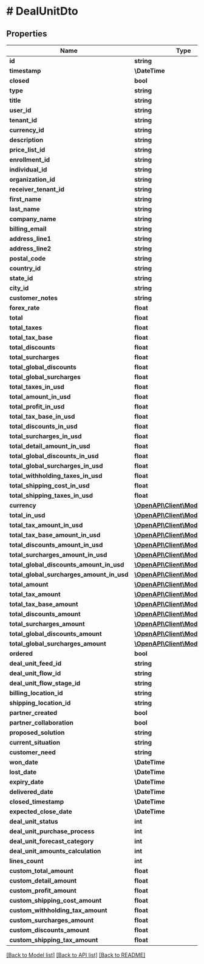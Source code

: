 # # DealUnitDto

## Properties

Name | Type | Description | Notes
------------ | ------------- | ------------- | -------------
**id** | **string** |  | [optional]
**timestamp** | **\DateTime** |  | [optional]
**closed** | **bool** |  | [optional]
**type** | **string** |  | [optional]
**title** | **string** |  | [optional]
**user_id** | **string** |  | [optional]
**tenant_id** | **string** |  | [optional]
**currency_id** | **string** |  | [optional]
**description** | **string** |  | [optional]
**price_list_id** | **string** |  | [optional]
**enrollment_id** | **string** |  | [optional]
**individual_id** | **string** |  | [optional]
**organization_id** | **string** |  | [optional]
**receiver_tenant_id** | **string** |  | [optional]
**first_name** | **string** |  | [optional]
**last_name** | **string** |  | [optional]
**company_name** | **string** |  | [optional]
**billing_email** | **string** |  | [optional]
**address_line1** | **string** |  | [optional]
**address_line2** | **string** |  | [optional]
**postal_code** | **string** |  | [optional]
**country_id** | **string** |  | [optional]
**state_id** | **string** |  | [optional]
**city_id** | **string** |  | [optional]
**customer_notes** | **string** |  | [optional]
**forex_rate** | **float** |  | [optional]
**total** | **float** |  | [optional]
**total_taxes** | **float** |  | [optional]
**total_tax_base** | **float** |  | [optional]
**total_discounts** | **float** |  | [optional]
**total_surcharges** | **float** |  | [optional]
**total_global_discounts** | **float** |  | [optional]
**total_global_surcharges** | **float** |  | [optional]
**total_taxes_in_usd** | **float** |  | [optional]
**total_amount_in_usd** | **float** |  | [optional]
**total_profit_in_usd** | **float** |  | [optional]
**total_tax_base_in_usd** | **float** |  | [optional]
**total_discounts_in_usd** | **float** |  | [optional]
**total_surcharges_in_usd** | **float** |  | [optional]
**total_detail_amount_in_usd** | **float** |  | [optional]
**total_global_discounts_in_usd** | **float** |  | [optional]
**total_global_surcharges_in_usd** | **float** |  | [optional]
**total_withholding_taxes_in_usd** | **float** |  | [optional]
**total_shipping_cost_in_usd** | **float** |  | [optional]
**total_shipping_taxes_in_usd** | **float** |  | [optional]
**currency** | [**\OpenAPI\Client\Model\Currency**](Currency.md) |  | [optional]
**total_in_usd** | [**\OpenAPI\Client\Model\Money**](Money.md) |  | [optional]
**total_tax_amount_in_usd** | [**\OpenAPI\Client\Model\Money**](Money.md) |  | [optional]
**total_tax_base_amount_in_usd** | [**\OpenAPI\Client\Model\Money**](Money.md) |  | [optional]
**total_discounts_amount_in_usd** | [**\OpenAPI\Client\Model\Money**](Money.md) |  | [optional]
**total_surcharges_amount_in_usd** | [**\OpenAPI\Client\Model\Money**](Money.md) |  | [optional]
**total_global_discounts_amount_in_usd** | [**\OpenAPI\Client\Model\Money**](Money.md) |  | [optional]
**total_global_surcharges_amount_in_usd** | [**\OpenAPI\Client\Model\Money**](Money.md) |  | [optional]
**total_amount** | [**\OpenAPI\Client\Model\Money**](Money.md) |  | [optional]
**total_tax_amount** | [**\OpenAPI\Client\Model\Money**](Money.md) |  | [optional]
**total_tax_base_amount** | [**\OpenAPI\Client\Model\Money**](Money.md) |  | [optional]
**total_discounts_amount** | [**\OpenAPI\Client\Model\Money**](Money.md) |  | [optional]
**total_surcharges_amount** | [**\OpenAPI\Client\Model\Money**](Money.md) |  | [optional]
**total_global_discounts_amount** | [**\OpenAPI\Client\Model\Money**](Money.md) |  | [optional]
**total_global_surcharges_amount** | [**\OpenAPI\Client\Model\Money**](Money.md) |  | [optional]
**ordered** | **bool** |  | [optional]
**deal_unit_feed_id** | **string** |  | [optional]
**deal_unit_flow_id** | **string** |  | [optional]
**deal_unit_flow_stage_id** | **string** |  | [optional]
**billing_location_id** | **string** |  | [optional]
**shipping_location_id** | **string** |  | [optional]
**partner_created** | **bool** |  | [optional]
**partner_collaboration** | **bool** |  | [optional]
**proposed_solution** | **string** |  | [optional]
**current_situation** | **string** |  | [optional]
**customer_need** | **string** |  | [optional]
**won_date** | **\DateTime** |  | [optional]
**lost_date** | **\DateTime** |  | [optional]
**expiry_date** | **\DateTime** |  | [optional]
**delivered_date** | **\DateTime** |  | [optional]
**closed_timestamp** | **\DateTime** |  | [optional]
**expected_close_date** | **\DateTime** |  | [optional]
**deal_unit_status** | **int** |  | [optional]
**deal_unit_purchase_process** | **int** |  | [optional]
**deal_unit_forecast_category** | **int** |  | [optional]
**deal_unit_amounts_calculation** | **int** |  | [optional]
**lines_count** | **int** |  | [optional]
**custom_total_amount** | **float** |  | [optional]
**custom_detail_amount** | **float** |  | [optional]
**custom_profit_amount** | **float** |  | [optional]
**custom_shipping_cost_amount** | **float** |  | [optional]
**custom_withholding_tax_amount** | **float** |  | [optional]
**custom_surcharges_amount** | **float** |  | [optional]
**custom_discounts_amount** | **float** |  | [optional]
**custom_shipping_tax_amount** | **float** |  | [optional]

[[Back to Model list]](../../README.md#models) [[Back to API list]](../../README.md#endpoints) [[Back to README]](../../README.md)
